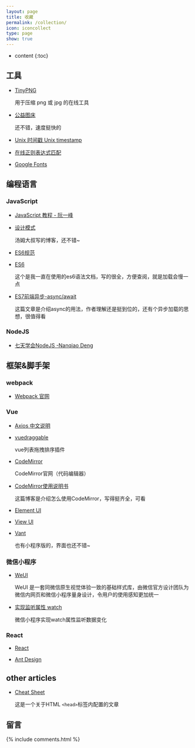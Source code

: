 ```yaml
---
layout: page
title: 收藏
permalink: /collection/
icon: iconcollect
type: page
show: true
---
```


* content
{:toc}

## 工具

* <a href="https://tinypng.com" target="_blank">TinyPNG</a>

    用于压缩 png 或 jpg 的在线工具

* <a href="https://sbimg.cn/" target="_blank">公益图床</a>

    还不错，速度挺快的

* <a href="http://tool.chinaz.com/Tools/unixtime.aspx" target="_blank">Unix 时间戳 Unix timestamp</a>

* <a href="https://regex101.com/" target="_blank">在线正则表达式匹配</a>

* <a href="https://fonts.google.com/" target="_blank">Google Fonts</a>

## 编程语言

### JavaScript

* <a href="https://wangdoc.com/javascript/basic/index.html" target="_blank">JavaScript 教程 - 阮一峰</a>

* <a href="https://www.cnblogs.com/TomXu/tag/JavaScript/" target="_blank">设计模式</a>
  
  汤姆大叔写的博客，还不错~

* <a href="http://www.ecma-international.org/ecma-262/6.0/" target="_blank">ES6规范</a>

* <a href="http://caibaojian.com/es6/" target="_blank">ES6</a>

    这个是我一直在使用的es6语法文档，写的很全，方便查阅，就是加载会慢一点

* <a href="https://www.cnblogs.com/leungUwah/p/7932912.html" target="_blank">ES7前端异步-async/await</a>

    这篇文章是介绍async的用法，作者理解还是挺到位的，还有个异步加载的思想，很值得看

### NodeJS

* <a href="https://nqdeng.github.io/7-days-nodejs" target="_blank">七天学会NodeJS -Nanqiao Deng</a>

## 框架&脚手架

### webpack

* <a href="https://webpack.github.io/" target="_blank">Webpack 官网</a>


### Vue

* <a href="https://www.kancloud.cn/yunye/axios/234845" target="_blank">Axios 中文说明</a>
  
* <a href="https://www.kancloud.cn/yunye/axios/234845" target="_blank">vuedraggable</a>

    vue列表拖拽排序插件

* <a href="https://codemirror.net/doc/manual.html" target="_blank">CodeMirror</a>

    CodeMirror官网（代码编辑器）

* <a href="https://www.kancloud.cn/yunye/axios/234845" target="_blank">CodeMirror使用说明书</a>

    这篇博客是介绍怎么使用CodeMirror，写得挺齐全，可看

* <a href="https://element.eleme.cn/#/zh-CN/component/installation" target="_blank">Element UI</a>


* <a href="https://www.iviewui.com/docs/introduce" target="_blank">View UI</a>

* <a href="https://youzan.github.io/vant/#/zh-CN/" target="_blank">Vant</a>

    也有小程序版的，界面也还不错~

### 微信小程序

* <a href="https://mp.weixin.qq.com/" target="_blank">WeUI</a>

    WeUI 是一套同微信原生视觉体验一致的基础样式库，由微信官方设计团队为微信内网页和微信小程序量身设计，令用户的使用感知更加统一

* <a href="https://blog.csdn.net/xuyangxinlei/article/details/81408200#commentsedit" target="_blakn">实现监听属性 watch</a>

    微信小程序实现watch属性监听数据变化

### React

* <a href="http://facebook.github.io/react/docs/thinking-in-react.html" target="_blank">React</a>

* <a href="https://ant.design/docs/react/getting-started-cn" target="_blank">Ant Design</a>

## other articles

* <a href="http://gethead.info/" target="_blank"><head> Cheat Sheet</a>

    这是一个关于HTML `<head>`标签内配置的文章

## 留言

{% include comments.html %}
